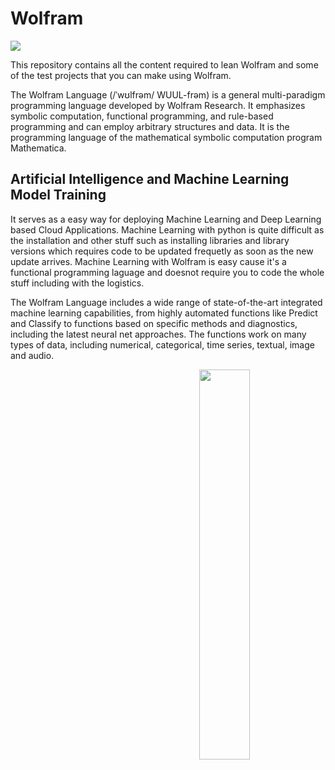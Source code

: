 # Wolfram
![](https://github.com/amandewatnitrr/Wolfram/blob/main/imgs/download%20(1).png)

This repository contains all the content required to lean Wolfram and some of the test projects that you can make using Wolfram. 

The Wolfram Language (/ˈwʊlfrəm/ WUUL-frəm) is a general multi-paradigm programming language developed by Wolfram Research. It emphasizes symbolic computation, functional programming, and rule-based programming and can employ arbitrary structures and data. It is the programming language of the mathematical symbolic computation program Mathematica.

## Artificial Intelligence and Machine Learning Model Training

It serves as a easy way for deploying Machine Learning and Deep Learning based Cloud Applications. Machine Learning with python is quite difficult as the installation and other stuff such as installing libraries and library versions which requires code to be updated frequetly as soon as the new update arrives. Machine Learning with Wolfram is easy cause it's a functional programming laguage and doesnot require you to code the whole stuff including with the logistics.

The Wolfram Language includes a wide range of state-of-the-art integrated machine learning capabilities, from highly automated functions like Predict and Classify to functions based on specific methods and diagnostics, including the latest neural net approaches. The functions work on many types of data, including numerical, categorical, time series, textual, image and audio.

<img align="right" src="https://github.com/amandewatnitrr/Wolfram/blob/main/imgs/ai.gif" width="40%"/>
